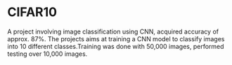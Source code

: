# CIFAR10
A project involving image classification using CNN, acquired accuracy of approx. 87%. The projects aims at training a CNN model to classify images into 10 different classes.Training was done with 50,000 images, performed testing over 10,000 images.
